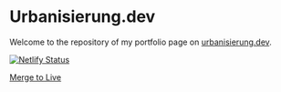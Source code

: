 # Urbanisierung.dev

Welcome to the repository of my portfolio page on [urbanisierung.dev](https://urbanisierung.dev).

[![Netlify Status](https://api.netlify.com/api/v1/badges/f102ce14-534a-40e3-82fa-ef46c185bfe4/deploy-status)](https://app.netlify.com/sites/urbanisierung/deploys)

[Merge to Live](https://github.com/urbanisierung/urbanisierung.dev/compare/live...master?expand=1)
